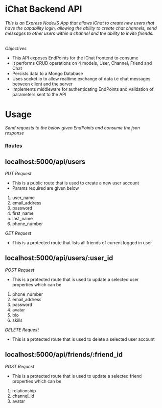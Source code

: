 # iChat Backend API

###### This is an Express NodeJS App that allows iChat to create new users that have the capability login, allowing the ability to create chat channels, send messages to other users within a channel and the ability to invite friends.

*Objectives*

- This API exposes EndPoints for the iChat frontend to consume
- It performs CRUD operations on 4 models, User, Channel, Friend and Chat
- Persists data to a Mongo Database
- Uses socket.io to allow realtime exchange of data i.e chat messages between client and the server
- Implements middleware for authenticating EndPoints and validation of parameters sent to the API 
  
# Usage

*Send requests to the below given EndPoints and consume the json response*

### Routes

## localhost:5000/api/users
*PUT Request*
- This is a public route that is used to create a new user account
- Params required are given below
1. user_name
2. email_address
3. password
4. first_name
5. last_name
6. phone_number

*GET Request*
- This is a protected route that lists all friends of current logged in user

## localhost:5000/api/users/:user_id
*POST Request*
- This is a protected route that is used to update a selected user properties which can be 
1. phone_number
2. email_address
3. password
4. avatar
5. bio
6. skills

*DELETE Request*
- This is a protected route that is used to delete a selected user account


## localhost:5000/api/friends/:friend_id
*POST Request*
- This is a protected route that is used to update a selected friend properties which can be 
1. relationship
2. channel_id
3. avatar

